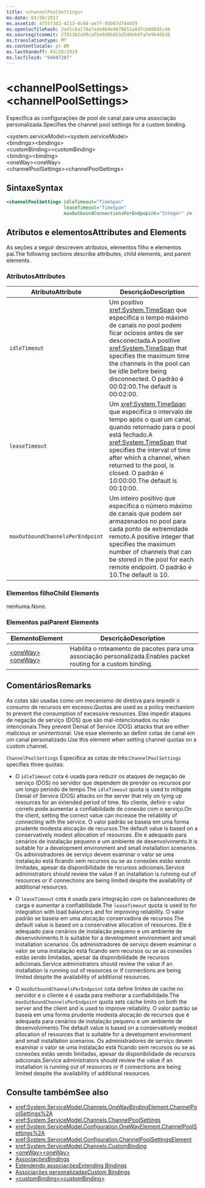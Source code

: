 ```yaml
---
title: <channelPoolSettings>
ms.date: 03/30/2017
ms.assetid: 4755f3d3-4213-4c68-ae7f-45b67d744459
ms.openlocfilehash: 2ad1cba170a7ade06de4678651a8dfcb608d5c46
ms.sourcegitcommit: 2701302a99cafbe0d86d53d540eb0fa7e9b46b36
ms.translationtype: MT
ms.contentlocale: pt-BR
ms.lasthandoff: 04/28/2019
ms.locfileid: "64607207"
---
```

# <a name="channelpoolsettings"></a><span data-ttu-id="929e9-101">\<channelPoolSettings></span><span class="sxs-lookup"><span data-stu-id="929e9-101">\<channelPoolSettings></span></span>
<span data-ttu-id="929e9-102">Especifica as configurações de pool de canal para uma associação personalizada.</span><span class="sxs-lookup"><span data-stu-id="929e9-102">Specifies the channel pool settings for a custom binding.</span></span>  
  
 <span data-ttu-id="929e9-103">\<system.serviceModel></span><span class="sxs-lookup"><span data-stu-id="929e9-103">\<system.serviceModel></span></span>  
<span data-ttu-id="929e9-104">\<bindings></span><span class="sxs-lookup"><span data-stu-id="929e9-104">\<bindings></span></span>  
<span data-ttu-id="929e9-105">\<customBinding></span><span class="sxs-lookup"><span data-stu-id="929e9-105">\<customBinding></span></span>  
<span data-ttu-id="929e9-106">\<binding></span><span class="sxs-lookup"><span data-stu-id="929e9-106">\<binding></span></span>  
<span data-ttu-id="929e9-107">\<oneWay></span><span class="sxs-lookup"><span data-stu-id="929e9-107">\<oneWay></span></span>  
<span data-ttu-id="929e9-108">\<channelPoolSettings></span><span class="sxs-lookup"><span data-stu-id="929e9-108">\<channelPoolSettings></span></span>  
  
## <a name="syntax"></a><span data-ttu-id="929e9-109">Sintaxe</span><span class="sxs-lookup"><span data-stu-id="929e9-109">Syntax</span></span>  
  
```xml  
<channelPoolSettings idleTimeout="TimeSpan"
                     leaseTimeout="TimeSpan"
                     maxOutboundConnectionsPerEndpopint="Integer" />
```  
  
## <a name="attributes-and-elements"></a><span data-ttu-id="929e9-110">Atributos e elementos</span><span class="sxs-lookup"><span data-stu-id="929e9-110">Attributes and Elements</span></span>  
 <span data-ttu-id="929e9-111">As seções a seguir descrevem atributos, elementos filho e elementos pai.</span><span class="sxs-lookup"><span data-stu-id="929e9-111">The following sections describe attributes, child elements, and parent elements.</span></span>  
  
### <a name="attributes"></a><span data-ttu-id="929e9-112">Atributos</span><span class="sxs-lookup"><span data-stu-id="929e9-112">Attributes</span></span>  
  
|<span data-ttu-id="929e9-113">Atributo</span><span class="sxs-lookup"><span data-stu-id="929e9-113">Attribute</span></span>|<span data-ttu-id="929e9-114">Descrição</span><span class="sxs-lookup"><span data-stu-id="929e9-114">Description</span></span>|  
|---------------|-----------------|  
|`idleTimeout`|<span data-ttu-id="929e9-115">Um positivo <xref:System.TimeSpan> que especifica o tempo máximo de canais no pool podem ficar ociosos antes de ser desconectada.</span><span class="sxs-lookup"><span data-stu-id="929e9-115">A positive <xref:System.TimeSpan> that specifies the maximum time the channels in the pool can be idle before being disconnected.</span></span> <span data-ttu-id="929e9-116">O padrão é 00:02:00.</span><span class="sxs-lookup"><span data-stu-id="929e9-116">The default is 00:02:00.</span></span>|  
|`leaseTimeout`|<span data-ttu-id="929e9-117">Um <xref:System.TimeSpan> que especifica o intervalo de tempo após o qual um canal, quando retornado para o pool está fechado.</span><span class="sxs-lookup"><span data-stu-id="929e9-117">A <xref:System.TimeSpan> that specifies the interval of time after which a channel, when returned to the pool, is closed.</span></span> <span data-ttu-id="929e9-118">O padrão é 10:00:00.</span><span class="sxs-lookup"><span data-stu-id="929e9-118">The default is 00:10:00.</span></span>|  
|`maxOutboundChannelsPerEndpoint`|<span data-ttu-id="929e9-119">Um inteiro positivo que especifica o número máximo de canais que podem ser armazenados no pool para cada ponto de extremidade remoto.</span><span class="sxs-lookup"><span data-stu-id="929e9-119">A positive integer that specifies the maximum number of channels that can be stored in the pool for each remote endpoint.</span></span> <span data-ttu-id="929e9-120">O padrão é 10.</span><span class="sxs-lookup"><span data-stu-id="929e9-120">The default is 10.</span></span>|  
  
### <a name="child-elements"></a><span data-ttu-id="929e9-121">Elementos filho</span><span class="sxs-lookup"><span data-stu-id="929e9-121">Child Elements</span></span>  
 <span data-ttu-id="929e9-122">nenhuma.</span><span class="sxs-lookup"><span data-stu-id="929e9-122">None.</span></span>  
  
### <a name="parent-elements"></a><span data-ttu-id="929e9-123">Elementos pai</span><span class="sxs-lookup"><span data-stu-id="929e9-123">Parent Elements</span></span>  
  
|<span data-ttu-id="929e9-124">Elemento</span><span class="sxs-lookup"><span data-stu-id="929e9-124">Element</span></span>|<span data-ttu-id="929e9-125">Descrição</span><span class="sxs-lookup"><span data-stu-id="929e9-125">Description</span></span>|  
|-------------|-----------------|  
|[<span data-ttu-id="929e9-126">\<oneWay></span><span class="sxs-lookup"><span data-stu-id="929e9-126">\<oneWay></span></span>](../../../../../docs/framework/configure-apps/file-schema/wcf/oneway.md)|<span data-ttu-id="929e9-127">Habilita o roteamento de pacotes para uma associação personalizada.</span><span class="sxs-lookup"><span data-stu-id="929e9-127">Enables packet routing for a custom binding.</span></span>|  
  
## <a name="remarks"></a><span data-ttu-id="929e9-128">Comentários</span><span class="sxs-lookup"><span data-stu-id="929e9-128">Remarks</span></span>  
 <span data-ttu-id="929e9-129">As cotas são usadas como um mecanismo de diretiva para impedir o consumo de recursos em excesso.</span><span class="sxs-lookup"><span data-stu-id="929e9-129">Quotas are used as a policy mechanism to prevent the consumption of excessive resources.</span></span> <span data-ttu-id="929e9-130">Elas impedir ataques de negação de serviço (DOS) que são mal-intencionados ou não intencionais.</span><span class="sxs-lookup"><span data-stu-id="929e9-130">They prevent Denial of Service (DOS) attacks that are either malicious or unintentional.</span></span> <span data-ttu-id="929e9-131">Use esse elemento ao definir cotas de canal em um canal personalizado.</span><span class="sxs-lookup"><span data-stu-id="929e9-131">Use this element when setting channel quotas on a custom channel.</span></span>  
  
 <span data-ttu-id="929e9-132">`ChannelPoolSettings` Especifica as cotas de três:</span><span class="sxs-lookup"><span data-stu-id="929e9-132">`ChannelPoolSettings` specifies three quotas:</span></span>  
  
- <span data-ttu-id="929e9-133">O `idleTimeout` cota é usada para reduzir os ataques de negação de serviço (DOS) no servidor que dependem de prender os recursos por um longo período de tempo.</span><span class="sxs-lookup"><span data-stu-id="929e9-133">The `idleTimeout` quota is used to mitigate Denial of Service (DOS) attacks on the server that rely on tying up resources for an extended period of time.</span></span> <span data-ttu-id="929e9-134">No cliente, definir o valor correto pode aumentar a confiabilidade de conexão com o serviço.</span><span class="sxs-lookup"><span data-stu-id="929e9-134">On the client, setting the correct value can increase the reliability of connecting with the service.</span></span> <span data-ttu-id="929e9-135">O valor padrão se baseia em uma forma prudente modesta alocação de recursos.</span><span class="sxs-lookup"><span data-stu-id="929e9-135">The default value is based on a conservatively modest allocation of resources.</span></span> <span data-ttu-id="929e9-136">Ele é adequado para cenários de instalação pequeno e um ambiente de desenvolvimento.</span><span class="sxs-lookup"><span data-stu-id="929e9-136">It is suitable for a development environment and small installation scenarios.</span></span> <span data-ttu-id="929e9-137">Os administradores de serviço devem examinar o valor se uma instalação está ficando sem recursos ou se as conexões estão sendo limitadas, apesar da disponibilidade de recursos adicionais.</span><span class="sxs-lookup"><span data-stu-id="929e9-137">Service administrators should review the value if an installation is running out of resources or if connections are being limited despite the availability of additional resources.</span></span>  
  
- <span data-ttu-id="929e9-138">O `leaseTimeout` cota é usada para integração com os balanceadores de carga e aumentar a confiabilidade.</span><span class="sxs-lookup"><span data-stu-id="929e9-138">The `leaseTimeout` quota is used to for integration with load balancers and for improving reliability.</span></span> <span data-ttu-id="929e9-139">O valor padrão se baseia em uma alocação conservadora de recursos.</span><span class="sxs-lookup"><span data-stu-id="929e9-139">The default value is based on a conservative allocation of resources.</span></span> <span data-ttu-id="929e9-140">Ele é adequado para cenários de instalação pequeno e um ambiente de desenvolvimento.</span><span class="sxs-lookup"><span data-stu-id="929e9-140">It is suitable for a development environment and small installation scenarios.</span></span> <span data-ttu-id="929e9-141">Os administradores de serviço devem examinar o valor se uma instalação está ficando sem recursos ou se as conexões estão sendo limitadas, apesar da disponibilidade de recursos adicionais.</span><span class="sxs-lookup"><span data-stu-id="929e9-141">Service administrators should review the value if an installation is running out of resources or if connections are being limited despite the availability of additional resources.</span></span>  
  
- <span data-ttu-id="929e9-142">O `maxOutboundChannelsPerEndpoint` cota define limites de cache no servidor e o cliente e é usada para melhorar a confiabilidade.</span><span class="sxs-lookup"><span data-stu-id="929e9-142">The `maxOutboundChannelsPerEndpoint` quota sets cache limits on both the server and the client and is used to improve reliability.</span></span> <span data-ttu-id="929e9-143">O valor padrão se baseia em uma forma prudente modesta alocação de recursos que é adequada para cenários de instalação pequeno e um ambiente de desenvolvimento.</span><span class="sxs-lookup"><span data-stu-id="929e9-143">The default value is based on a conservatively modest allocation of resources that is suitable for a development environment and small installation scenarios.</span></span> <span data-ttu-id="929e9-144">Os administradores de serviço devem examinar o valor se uma instalação está ficando sem recursos ou se as conexões estão sendo limitadas, apesar da disponibilidade de recursos adicionais.</span><span class="sxs-lookup"><span data-stu-id="929e9-144">Service administrators should review the value if an installation is running out of resources or if connections are being limited despite the availability of additional resources.</span></span>  
  
## <a name="see-also"></a><span data-ttu-id="929e9-145">Consulte também</span><span class="sxs-lookup"><span data-stu-id="929e9-145">See also</span></span>

- <xref:System.ServiceModel.Channels.OneWayBindingElement.ChannelPoolSettings%2A>
- <xref:System.ServiceModel.Channels.ChannelPoolSettings>
- <xref:System.ServiceModel.Configuration.OneWayElement.ChannelPoolSettings%2A>
- <xref:System.ServiceModel.Configuration.ChannelPoolSettingsElement>
- <xref:System.ServiceModel.Channels.CustomBinding>
- [<span data-ttu-id="929e9-146">\<oneWay></span><span class="sxs-lookup"><span data-stu-id="929e9-146">\<oneWay></span></span>](../../../../../docs/framework/configure-apps/file-schema/wcf/oneway.md)
- [<span data-ttu-id="929e9-147">Associações</span><span class="sxs-lookup"><span data-stu-id="929e9-147">Bindings</span></span>](../../../../../docs/framework/wcf/bindings.md)
- [<span data-ttu-id="929e9-148">Estendendo associações</span><span class="sxs-lookup"><span data-stu-id="929e9-148">Extending Bindings</span></span>](../../../../../docs/framework/wcf/extending/extending-bindings.md)
- [<span data-ttu-id="929e9-149">Associações personalizadas</span><span class="sxs-lookup"><span data-stu-id="929e9-149">Custom Bindings</span></span>](../../../../../docs/framework/wcf/extending/custom-bindings.md)
- [<span data-ttu-id="929e9-150">\<customBinding></span><span class="sxs-lookup"><span data-stu-id="929e9-150">\<customBinding></span></span>](../../../../../docs/framework/configure-apps/file-schema/wcf/custombinding.md)

